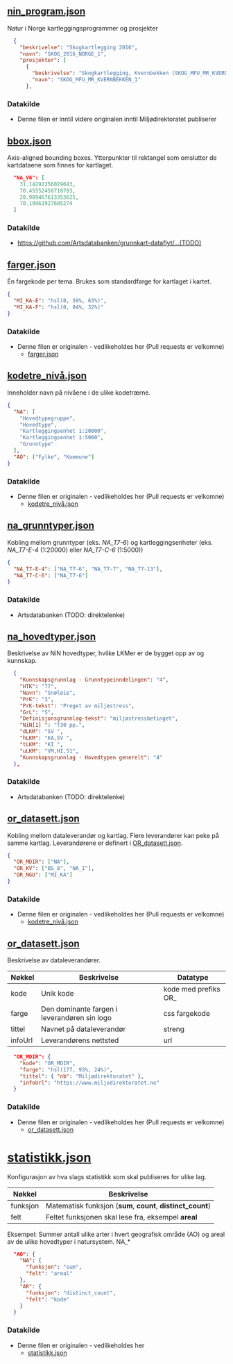 ## [nin_program.json](nin_program.json)

Natur i Norge kartleggingsprogrammer og prosjekter

```json
  {
    "beskrivelse": "Skogkartlegging 2016",
    "navn": "SKOG_2016_NORGE_1",
    "prosjekter": [
      {
        "beskrivelse": "Skogkartlegging, Kvernbekken (SKOG_MFU_MR_KVERNBEKKEN_1, Møre Og Romsdal, Miljøfaglig Utredning)",
        "navn": "SKOG_MFU_MR_KVERNBEKKEN_1"
      },
```

### Datakilde

* Denne filen er inntil videre originalen inntil Miljødirektoratet publiserer

## [bbox.json](bbox.json)

Axis-aligned bounding boxes. Ytterpunkter til rektangel som omslutter de kartdataene som finnes for kartlaget.

```json
  "NA_V6": [
    31.14292256029043,
    70.45552450718783,
    28.989467613353625,
    70.19961927605274
  ]
```

### Datakilde

* https://github.com/Artsdatabanken/grunnkart-dataflyt/...(TODO)

## [farger.json](farger.json)

Én fargekode per tema. Brukes som standardfarge for kartlaget i kartet.

```json
{
  "MI_KA-E": "hsl(0, 59%, 63%)",
  "MI_KA-F": "hsl(0, 84%, 32%)"
}
```

### Datakilde

* Denne filen er originalen - vedlikeholdes her (Pull requests er velkomne)
  * [farger.json](farger.json)

## [kodetre_nivå.json](kodetre_nivå.json)

Inneholder navn på nivåene i de ulike kodetrærne.

```json
{
  "NA": [
    "Hovedtypegruppe",
    "Hovedtype",
    "Kartleggingsenhet 1:20000",
    "Kartleggingsenhet 1:5000",
    "Grunntype"
  ],
  "AO": ["Fylke", "Kommune"]
}
```

### Datakilde

* Denne filen er originalen - vedlikeholdes her (Pull requests er velkomne)
  * [kodetre_nivå.json](kodetre_nivå.json)

## [na_grunntyper.json](na_grunntyper.json)

Kobling mellom grunntyper (eks. _NA_T7-6_) og kartleggingsenheter (eks. _NA_T7-E-4_ (1:20000) eller _NA_T7-C-6_ (1:5000))

```json
{
  "NA_T7-E-4": ["NA_T7-6", "NA_T7-7", "NA_T7-13"],
  "NA_T7-C-6": ["NA_T7-6"]
}
```

### Datakilde

* Artsdatabanken (TODO: direktelenke)

## [na_hovedtyper.json](na_hovedtyper.json)

Beskrivelse av NiN hovedtyper, hvilke LKMer er de bygget opp av og kunnskap.

```json
  {
    "Kunnskapsgrunnlag - Grunntypeinndelingen": "4",
    "HTK": "T7",
    "Navn": "Snøleie",
    "PrK": "3",
    "PrK-tekst": "Preget av miljøstress",
    "GrL": "S",
    "Definisjonsgrunnlag-tekst": "miljøstressbetinget",
    "NiN[1] ": "T30 pp.",
    "dLKM": "SV ",
    "hLKM": "KA,SV ",
    "tLKM": "KI ",
    "uLKM": "VM,HI,S1",
    "Kunnskapsgrunnlag - Hovedtypen generelt": "4"
  },
```

### Datakilde

* Artsdatabanken (TODO: direktelenke)

## [or_datasett.json](or_datasett.json)

Kobling mellom dataleverandør og kartlag. Flere leverandører kan peke på samme kartlag. Leverandørene er definert i [OR_datasett.json](OR_datasett.json).

```json
{
  "OR_MDIR": ["NA"],
  "OR_KV": ["BS_8", "NA_I"],
  "OR_NGU": ["MI_KA"]
}
```

### Datakilde

* Denne filen er originalen - vedlikeholdes her (Pull requests er velkomne)
  * [kodetre_nivå.json](kodetre_nivå.json)

## [or_datasett.json](or_datasett.json)

Beskrivelse av dataleverandører.

| Nøkkel  | Beskrivelse                                  | Datatype              |
| ------- | -------------------------------------------- | --------------------- |
| kode    | Unik kode                                    | kode med prefiks OR\_ |
| farge   | Den dominante fargen i leverandøren sin logo | css fargekode         |
| tittel  | Navnet på dataleverandør                     | streng                |
| infoUrl | Leverandørens nettsted                       | url                   |

```json
  "OR_MDIR": {
    "kode": "OR_MDIR",
    "farge": "hsl(177, 93%, 24%)",
    "tittel": { "nb": "Miljødirektoratet" },
    "infoUrl": "https://www.miljodirektoratet.no"
  }
```

### Datakilde

* Denne filen er originalen - vedlikeholdes her (Pull requests er velkomne)
  * [or_datasett.json](or_datasett.json)

# [statistikk.json](statistikk.json)

Konfigurasjon av hva slags statistikk som skal publiseres for ulike lag.

| Nøkkel   | Beskrivelse                                                  |
| -------- | ------------------------------------------------------------ |
| funksjon | Matematisk funksjon (**sum**, **count**, **distinct_count**) |
| felt     | Feltet funksjonen skal lese fra, eksempel **areal**          |

Eksempel: Summer antall ulike arter i hvert geografisk område (AO) og areal av de ulike hovedtyper i natursystem. NA\_\*

```json
  "AO": {
    "NA": {
      "funksjon": "sum",
      "felt": "areal"
    },
    "AR": {
      "funksjon": "distinct_count",
      "felt": "kode"
    }
  }
```

### Datakilde

* Denne filen er originalen - vedlikeholdes her
  * [statistikk.json](statistikk.json)
